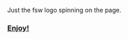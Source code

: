 Just the fsw logo spinning on the page. 

### [Enjoy!](https://astandishstudent.github.io/spinning-pirate/)

